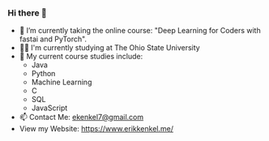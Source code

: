 ### Hi there 👋

- 🔭 I’m currently taking the online course: "Deep Learning for Coders with fastai and PyTorch".
- :student: I'm currently studying at The Ohio State University
- 🌱 My current course studies include:
  - Java
  - Python
  - Machine Learning
  - C
  - SQL
  - JavaScript
- 📫 Contact Me: ekenkel7@gmail.com
- View my Website: https://www.erikkenkel.me/
